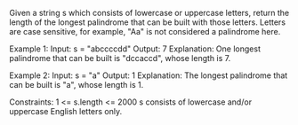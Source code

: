 Given a string s which consists of lowercase or uppercase letters, return the length of the longest palindrome that can be built with those letters.
Letters are case sensitive, for example, "Aa" is not considered a palindrome here.

Example 1:
Input: s = "abccccdd"
Output: 7
Explanation: One longest palindrome that can be built is "dccaccd", whose length is 7.

Example 2:
Input: s = "a"
Output: 1
Explanation: The longest palindrome that can be built is "a", whose length is 1.

Constraints:
1 <= s.length <= 2000
s consists of lowercase and/or uppercase English letters only.